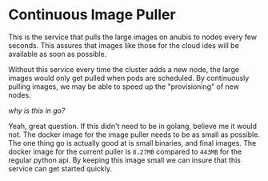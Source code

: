 # Continuous Image Puller

This is the service that pulls the large images on anubis to nodes every few seconds. This assures that images like those for the cloud ides will be available as soon as possible.

Without this service every time the cluster adds a new node, the large images would only get pulled when pods are scheduled. By continuously pulling images, we may be able to speed up the "provisioning" of new nodes.

*why is this in go?*

Yeah, great question. If this didn't need to be in golang, believe me it would not. The docker image for the image puller needs to be as small as possible. The one thing go is actually good at is small binaries, and final images. The docker image for the current puller is `8.27MB` compared to `443MB` for the regular python api. By keeping this image small we can insure that this service can get started quickly.
